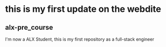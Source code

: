 # this is my first update on the webdite
## alx-pre_course
I'm now a ALX Student, this is my first repository as a full-stack engineer
